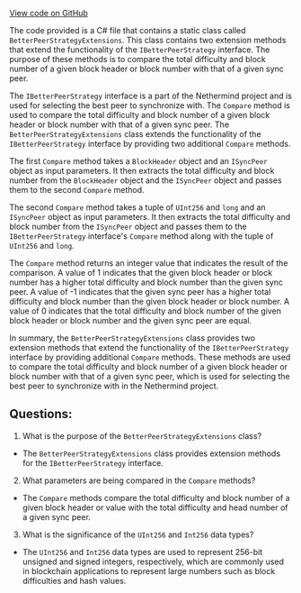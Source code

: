 [View code on GitHub](https://github.com/NethermindEth/nethermind/src/Nethermind/Nethermind.Synchronization/BetterPeerStrategyExtensions.cs)

The code provided is a C# file that contains a static class called `BetterPeerStrategyExtensions`. This class contains two extension methods that extend the functionality of the `IBetterPeerStrategy` interface. The purpose of these methods is to compare the total difficulty and block number of a given block header or block number with that of a given sync peer.

The `IBetterPeerStrategy` interface is a part of the Nethermind project and is used for selecting the best peer to synchronize with. The `Compare` method is used to compare the total difficulty and block number of a given block header or block number with that of a given sync peer. The `BetterPeerStrategyExtensions` class extends the functionality of the `IBetterPeerStrategy` interface by providing two additional `Compare` methods.

The first `Compare` method takes a `BlockHeader` object and an `ISyncPeer` object as input parameters. It then extracts the total difficulty and block number from the `BlockHeader` object and the `ISyncPeer` object and passes them to the second `Compare` method.

The second `Compare` method takes a tuple of `UInt256` and `long` and an `ISyncPeer` object as input parameters. It then extracts the total difficulty and block number from the `ISyncPeer` object and passes them to the `IBetterPeerStrategy` interface's `Compare` method along with the tuple of `UInt256` and `long`.

The `Compare` method returns an integer value that indicates the result of the comparison. A value of 1 indicates that the given block header or block number has a higher total difficulty and block number than the given sync peer. A value of -1 indicates that the given sync peer has a higher total difficulty and block number than the given block header or block number. A value of 0 indicates that the total difficulty and block number of the given block header or block number and the given sync peer are equal.

In summary, the `BetterPeerStrategyExtensions` class provides two extension methods that extend the functionality of the `IBetterPeerStrategy` interface by providing additional `Compare` methods. These methods are used to compare the total difficulty and block number of a given block header or block number with that of a given sync peer, which is used for selecting the best peer to synchronize with in the Nethermind project.
## Questions: 
 1. What is the purpose of the `BetterPeerStrategyExtensions` class?
- The `BetterPeerStrategyExtensions` class provides extension methods for the `IBetterPeerStrategy` interface.

2. What parameters are being compared in the `Compare` methods?
- The `Compare` methods compare the total difficulty and block number of a given block header or value with the total difficulty and head number of a given sync peer.

3. What is the significance of the `UInt256` and `Int256` data types?
- The `UInt256` and `Int256` data types are used to represent 256-bit unsigned and signed integers, respectively, which are commonly used in blockchain applications to represent large numbers such as block difficulties and hash values.